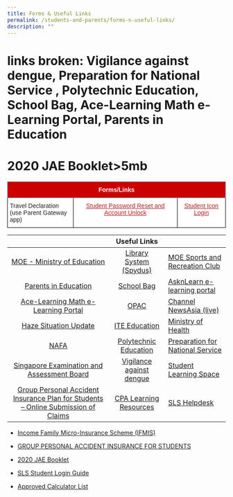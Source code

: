 ```yaml
---
title: Forms & Useful Links
permalink: /students-and-parents/forms-n-useful-links/
description: ""
---
```

#  links broken: Vigilance against dengue, Preparation for National Service , Polytechnic Education, School Bag, Ace-Learning Math e-Learning Portal, Parents in Education

# 2020 JAE Booklet>5mb


<style type="text/css">
.tg  {border-collapse:collapse;border-spacing:0;}
.tg td{border-color:black;border-style:solid;border-width:1px;font-family:Arial, sans-serif;font-size:14px;
  overflow:hidden;padding:10px 5px;word-break:normal;}
.tg th{border-color:black;border-style:solid;border-width:1px;font-family:Arial, sans-serif;font-size:14px;
  font-weight:normal;overflow:hidden;padding:10px 5px;word-break:normal;}
.tg .tg-4u3x{background-color:#C00;border-color:inherit;color:#FFF;font-weight:bold;text-align:center;vertical-align:middle}
.tg .tg-tsok{background-color:#FFF;color:#222;text-align:left;vertical-align:top}
.tg .tg-vf55{background-color:#FFF;color:#B42025;text-align:center;text-decoration:underline;vertical-align:top}
</style>
<table class="tg">
<thead>
  <tr>
    <th class="tg-4u3x" colspan="3"><span style="color:#FFF;background-color:#C00">Forms/Links</span></th>
  </tr>
</thead>
<tbody>
  <tr>
    <td class="tg-tsok"><span style="color:#222;background-color:transparent">Travel Declaration</span><br><span style="color:#222;background-color:transparent">(use Parent Gateway app)</span></td>
    <td class="tg-vf55"><a href="https://form.gov.sg/#!/5d01dc550816b400111ce980"><span style="text-decoration:underline;color:#B42025">Student Password Reset and Account Unlock</span></a><br></td>
    <td class="tg-vf55"><a href="https://workspace.google.com/dashboard"><span style="text-decoration:underline;color:#B42025">Student Icon Login</span></a></td>
  </tr>
</tbody>
</table>



|            |    Useful Links        |                     |
|:-----------------:|:---------------:|-------------------|
|     <a href="https://www.moe.gov.sg/" target="_blank">MOE - Ministry of Education</a>                                        |  <a href="https://schoolibrary.moe.edu.sg/manjusrisec/spydus" target="_blank">Library System (Spydus)</a>   |  <a href="https://www.mesrc.net/" target="_blank">MOE Sports and Recreation Club</a>    |
|                     <a href="https://parents-in-education.moe.gov.sg/" target="_blank">Parents in Education</a>                       |    <a href="https://schoolbag.sg/" target="_blank">School Bag</a>            |    <a href="https://lms.asknlearn.com/MANJUSRI_SS/logon_new.aspx" target="_blank">AsknLearn e-learning portal </a>     |
|                <a href="https://www.ace-learning.com.sg/" target="_blank">Ace-Learning Math e-Learning Portal  </a>                           |          <a href="https://schoolibrary.moe.edu.sg/manjusrisec/" target="_blank">OPAC</a>               |  <a href="https://www.channelnewsasia.com/tv/live">Channel NewsAsia (live)  </a>       |
|                   <a href="https://www.haze.gov.sg/" target="_blank">Haze Situation Update </a>                                          |     <a href="https://www.ite.edu.sg/" target="_blank">ITE Education</a>        |     <a href="https://www.moh.gov.sg/" target="_blank">Ministry of Health </a>          |
|              <a href="https://www.nafa.edu.sg/" target="_blank">NAFA   </a>                                       |  <a href="https://www.polytechnic.edu.sg/" target="_blank">Polytechnic Education</a>    |   <a href="https://iprep.ns.sg/" target="_blank">Preparation for National Service </a>       |
|               <a href="https://www.seab.gov.sg/" target="_blank">Singapore Examination and Assessment Board  </a>                        | <a href="https://www.dengue.gov.sg/subject.asp?id=103" target="_blank">Vigilance against dengue </a>     |      <a href="https://vle.learning.moe.edu.sg/login" target="_blank">Student Learning Space</a>           |
|    <a href="https://studentgpa.incomegroupins.com.sg/#/" target="_blank">Group Personal Accident Insurance Plan for Students – Online Submission of Claims</a>    |    <a href="https://sites.google.com/a/moe.edu.sg/cpa-learning-resources/google/calendar" target="_blank">CPA Learning Resources</a>     |       <a href="https://vle.learning.moe.edu.sg/helpdesk" target="_blank">SLS Helpdesk</a>               |



*   <a href="/files/Useful%20links/Income%20IFMIS%20Brochure%20Final%202020.pdf" target="_blank">Income Family Micro-Insurance Scheme (IFMIS)</a>  
    
*   <a href="/files/Useful%20links/GPA%20Product%20Fact%20Sheet%202022.pdf" target="_blank">GROUP PERSONAL ACCIDENT INSURANCE FOR STUDENTS</a>
    
*   <a href="" target="_blank">2020 JAE Booklet</a>
*   <a href="/files/Useful%20links/SLS%20Student%20Login%20guide.pdf" target="_blank">SLS Student Login Guide</a>
*   <a href="https://www.seab.gov.sg/home/examinations/approved-calculators" target="_blank">Approved Calculator List</a>